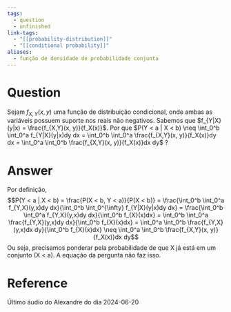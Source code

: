 ```yaml
---
tags:
  - question
  - unfinished
link-tags:
  - "[[probability-distribution]]"
  - "[[conditional probability]]"
aliases:
  - função de densidade de probabilidade conjunta
---
```

# Question
Sejam $f_{X,Y}(x, y)$ uma função de distribuição condicional, onde ambas as variáveis possuem suporte nos reais não negativos. Sabemos que $f_{Y|X}(y|x) = \frac{f_{X,Y}(x, y)}{f_X(x)}$. Por que $P(Y < a | X < b) \neq \int_0^b \int_0^a f_{Y|X}(y|x)dy dx = \int_0^b \int_0^a \frac{f_{X,Y}(x, y)}{f_X(x)}dy dx = \int_0^a \int_0^b \frac{f_{X,Y}(x, y)}{f_X(x)}dx dy$ ? 

# Answer
Por definição, $$P(Y < a | X < b) = \frac{P(X < b, Y < a)}{P(X < b)} = \frac{\int_0^b \int_0^a f_{Y,X}(y,x)dy dx}{\int_0^b \int_0^{\infty} f_{Y|X}(y|x)dy dx} = \frac{\int_0^b \int_0^a f_{Y,X}(y,x)dy dx}{\int_0^b f_{X}(x)dx} = \int_0^b \int_0^a \frac{f_{Y,X}(y,x)dy dx}{\int_0^b f_{X}(x)dx} = \int_0^a \int_0^b \frac{f_{Y,X}(y,x)dx dy}{\int_0^b f_{X}(x)dx} \neq \int_0^a \int_0^b \frac{f_{X,Y}(x, y)}{f_X(x)}dx dy$$
Ou seja, precisamos ponderar pela probabilidade de que X já está em um conjunto (X < a). A equação da pergunta não faz isso.

# Reference
Último áudio do Alexandre do dia 2024-06-20
